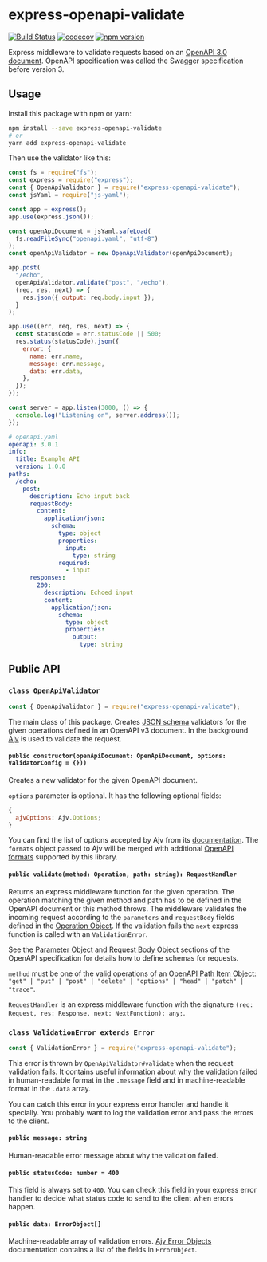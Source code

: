 # express-openapi-validate

[![Build Status](https://travis-ci.org/Hilzu/express-openapi-validate.svg?branch=master)](https://travis-ci.org/Hilzu/express-openapi-validate)
[![codecov](https://codecov.io/gh/Hilzu/express-openapi-validate/branch/master/graph/badge.svg)](https://codecov.io/gh/Hilzu/express-openapi-validate)
[![npm version](https://badge.fury.io/js/express-openapi-validate.svg)](https://badge.fury.io/js/express-openapi-validate)

Express middleware to validate requests based on an [OpenAPI 3.0
document][openapi-3]. OpenAPI specification was called the Swagger specification before
version 3.

## Usage

Install this package with npm or yarn:

```bash
npm install --save express-openapi-validate
# or
yarn add express-openapi-validate
```

Then use the validator like this:

```javascript
const fs = require("fs");
const express = require("express");
const { OpenApiValidator } = require("express-openapi-validate");
const jsYaml = require("js-yaml");

const app = express();
app.use(express.json());

const openApiDocument = jsYaml.safeLoad(
  fs.readFileSync("openapi.yaml", "utf-8")
);
const openApiValidator = new OpenApiValidator(openApiDocument);

app.post(
  "/echo",
  openApiValidator.validate("post", "/echo"),
  (req, res, next) => {
    res.json({ output: req.body.input });
  }
);

app.use((err, req, res, next) => {
  const statusCode = err.statusCode || 500;
  res.status(statusCode).json({
    error: {
      name: err.name,
      message: err.message,
      data: err.data,
    },
  });
});

const server = app.listen(3000, () => {
  console.log("Listening on", server.address());
});
```

```yaml
# openapi.yaml
openapi: 3.0.1
info:
  title: Example API
  version: 1.0.0
paths:
  /echo:
    post:
      description: Echo input back
      requestBody:
        content:
          application/json:
            schema:
              type: object
              properties:
                input:
                  type: string
              required:
                - input
      responses:
        200:
          description: Echoed input
          content:
            application/json:
              schema:
                type: object
                properties:
                  output:
                    type: string
```

## Public API

### `class OpenApiValidator`

```javascript
const { OpenApiValidator } = require("express-openapi-validate");
```

The main class of this package. Creates [JSON schema][json-schema] validators
for the given operations defined in an OpenAPI v3 document. In the background
[Ajv][ajv] is used to validate the request.

#### `public constructor(openApiDocument: OpenApiDocument, options: ValidatorConfig = {}))`

Creates a new validator for the given OpenAPI document.

`options` parameter is optional. It has the following optional fields:

```javascript
{
  ajvOptions: Ajv.Options;
}
```

You can find the list of options accepted by Ajv from its
[documentation][ajv-options]. The `formats` object passed to Ajv will be merged
with additional [OpenAPI formats][openapi-formats] supported by this library.

#### `public validate(method: Operation, path: string): RequestHandler`

Returns an express middleware function for the given operation. The operation
matching the given method and path has to be defined in the OpenAPI document or
this method throws. The middleware validates the incoming request according to
the `parameters` and `requestBody` fields defined in the [Operation
Object][openapi-operation-object]. If the validation fails the `next` express
function is called with an `ValidationError`.

See the [Parameter Object][openapi-parameter-object] and [Request Body
Object][openapi-request-body-object] sections of the OpenAPI specification for
details how to define schemas for requests.

`method` must be one of the valid operations of an [OpenAPI Path Item
Object][openapi-path-item-object]:
`"get" | "put" | "post" | "delete" | "options" | "head" | "patch" | "trace"`.

`RequestHandler` is an express middleware function with the signature
`(req: Request, res: Response, next: NextFunction): any;`.

### `class ValidationError extends Error`

```javascript
const { ValidationError } = require("express-openapi-validate");
```

This error is thrown by `OpenApiValidator#validate` when the request validation
fails. It contains useful information about why the validation failed in
human-readable format in the `.message` field and in machine-readable format in
the `.data` array.

You can catch this error in your express error handler and handle it specially.
You probably want to log the validation error and pass the errors to the client.

#### `public message: string`

Human-readable error message about why the validation failed.

#### `public statusCode: number = 400`

This field is always set to `400`. You can check this field in your express
error handler to decide what status code to send to the client when errors
happen.

#### `public data: ErrorObject[]`

Machine-readable array of validation errors. [Ajv Error
Objects][ajv-error-objects] documentation contains a list of the fields in
`ErrorObject`.

[openapi-3]: https://github.com/OAI/OpenAPI-Specification
[openapi-formats]: https://github.com/OAI/OpenAPI-Specification/blob/master/versions/3.0.1.md#data-types
[openapi-operation-object]: https://github.com/OAI/OpenAPI-Specification/blob/master/versions/3.0.1.md#operationObject
[openapi-path-item-object]: https://github.com/OAI/OpenAPI-Specification/blob/master/versions/3.0.1.md#path-item-object
[openapi-parameter-object]: https://github.com/OAI/OpenAPI-Specification/blob/master/versions/3.0.1.md#parameterObject
[openapi-request-body-object]: https://github.com/OAI/OpenAPI-Specification/blob/master/versions/3.0.1.md#request-body-object
[json-schema]: http://json-schema.org/
[ajv]: http://epoberezkin.github.io/ajv/
[ajv-error-objects]: http://epoberezkin.github.io/ajv/#error-objects
[ajv-options]: http://epoberezkin.github.io/ajv/#options
